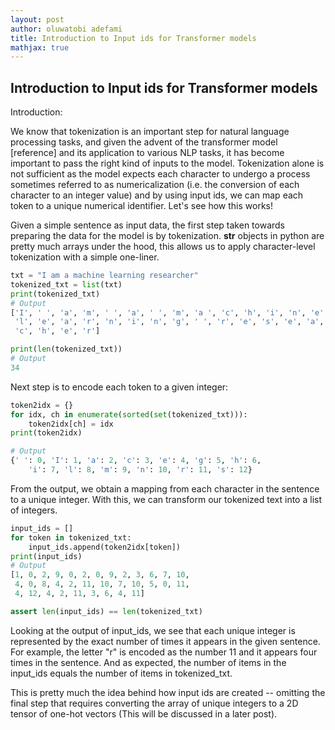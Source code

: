 ```yaml
---
layout: post
author: oluwatobi adefami
title: Introduction to Input ids for Transformer models
mathjax: true
---
```



## Introduction to Input ids for Transformer models


Introduction:

We know that tokenization is an important step for natural language processing tasks, and given the advent of the transformer model [reference] and its application to various NLP tasks, it has become important to pass the right kind of inputs to the model. Tokenization alone is not sufficient as the model expects each character to undergo a process sometimes referred to as numericalization (i.e. the conversion of each character to an integer value) and by using input ids, we can map each token to a unique numerical identifier. Let's see how this works!

Given a simple sentence as input data, the first step taken towards preparing the data for the model is by tokenization. **str** objects in python are pretty much arrays under the hood, this allows us to apply character-level tokenization with a simple one-liner.


```python
txt = "I am a machine learning researcher"
tokenized_txt = list(txt)
print(tokenized_txt)
# Output
['I', ' ', 'a', 'm', ' ', 'a', ' ', 'm', 'a ', 'c', 'h', 'i', 'n', 'e', ' ', 
 'l', 'e', 'a', 'r', 'n', 'i', 'n', 'g', ' ', 'r', 'e', 's', 'e', 'a', 'r', 
 'c', 'h', 'e', 'r']

print(len(tokenized_txt))
# Output
34
```

Next step is to encode each token to a given integer:

```python
token2idx = {}
for idx, ch in enumerate(sorted(set(tokenized_txt))):
    token2idx[ch] = idx
print(token2idx)

# Output
{' ': 0, 'I': 1, 'a': 2, 'c': 3, 'e': 4, 'g': 5, 'h': 6, 
    'i': 7, 'l': 8, 'm': 9, 'n': 10, 'r': 11, 's': 12}
```
From the output, we obtain a mapping from each character in the sentence to a unique integer. With this, we can transform our tokenized text into a list of integers.

```python
input_ids = []
for token in tokenized_txt:
    input_ids.append(token2idx[token])
print(input_ids)
# Output
[1, 0, 2, 9, 0, 2, 0, 9, 2, 3, 6, 7, 10,
 4, 0, 8, 4, 2, 11, 10, 7, 10, 5, 0, 11,
 4, 12, 4, 2, 11, 3, 6, 4, 11]

assert len(input_ids) == len(tokenized_txt)
```

Looking at the output of input_ids, we see that each unique integer is represented by the exact number of times it appears in the given sentence. For example, the letter "r" is encoded as the number 11 and it appears four times in the sentence. And as expected, the number of items in the input_ids equals the number of items in tokenized_txt.

This is pretty much the idea behind how input ids are created -- omitting the final step that requires converting the array of unique integers to a 2D tensor of one-hot vectors (This will be discussed in a later post). 







